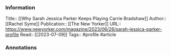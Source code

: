 
### Information
Title:: [[Why Sarah Jessica Parker Keeps Playing Carrie Bradshaw]]
Author:: [[Rachel Syme]]
Publication:: [[The New Yorker]]
URL:: https://www.newyorker.com/magazine/2023/06/26/sarah-jessica-parker-profile
Read:: [[2023-07-09]]
Tags:: #profile 
#article

### Annotations
